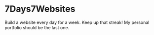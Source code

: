 # 7Days7Websites
Build a website every day for a week. Keep up that streak!
My personal portfolio should be the last one.
